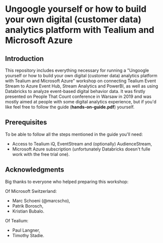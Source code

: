 # Ungoogle yourself or how to build your own digital (customer data) analytics platform with Tealium and Microsoft Azure

## Introduction
This repository includes everything necessary for running a "Ungoogle yourself or how to build your own digital (customer data) analytics platform with Tealium and Microsoft Azure" workshop on connecting Tealium Event Stream to Azure Event Hub, Stream Analytics and PowerBI, as well as using Databricks to analyze event-based digital behavior data. It was firstly presented on People That Count conference in Warsaw in 2019 and was mostly aimed at people with some digital analytics experience, but if you'd like feel free to follow the guide (**hands-on-guide.pdf**) yourself.

## Prerequisites
To be able to follow all the steps mentioned in the guide you'll need:
* Access to Tealium iQ, EventStream and (optionally) AudienceStream,
* Microsoft Azure subscription (unfortunately Databricks doesn't fulle work with the free trial one). 

## Acknowledgments
Big thanks to everyone who helped preparing this workshop:

Of Microsoft Switzerland:
* Marc Schoeni (@marcscho),
* Patrik Borosch, 
* Kristian Bubalo.

Of Tealium:
* Paul Langner,
* Timothy Stadie.
